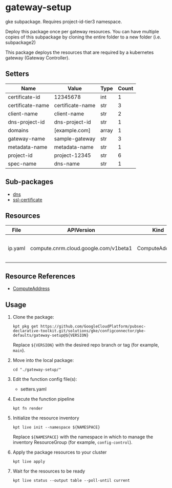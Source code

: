 <!-- BEGINNING OF PRE-COMMIT-BLUEPRINT DOCS HOOK:TITLE -->
# gateway-setup


<!-- END OF PRE-COMMIT-BLUEPRINT DOCS HOOK:TITLE -->

<!-- BEGINNING OF PRE-COMMIT-BLUEPRINT DOCS HOOK:BODY -->
gke subpackage.
Requires project-id-tier3 namespace.

Deploy this package once per gateway resources. You can have multiple copies of this subpackage by cloning the entire folder to a new folder (i.e. subpackage2)

This package deploys the resources that are required by a kubernetes gateway (Gateway Controller).

## Setters

|       Name       |      Value       | Type  | Count |
|------------------|------------------|-------|-------|
| certificate-id   |         12345678 | int   |     1 |
| certificate-name | certificate-name | str   |     3 |
| client-name      | client-name      | str   |     2 |
| dns-project-id   | dns-project-id   | str   |     1 |
| domains          | [example.com]    | array |     1 |
| gateway-name     | sample-gateway   | str   |     3 |
| metadata-name    | metadata-name    | str   |     1 |
| project-id       | project-12345    | str   |     6 |
| spec-name        | dns-name         | str   |     1 |

## Sub-packages

- [dns](dns)
- [ssl-certificate](ssl-certificate)

## Resources

|  File   |              APIVersion               |      Kind      |             Name             |    Namespace     |
|---------|---------------------------------------|----------------|------------------------------|------------------|
| ip.yaml | compute.cnrm.cloud.google.com/v1beta1 | ComputeAddress | gateway-name-compute-address | project-id-tier3 |

## Resource References

- [ComputeAddress](https://cloud.google.com/config-connector/docs/reference/resource-docs/compute/computeaddress)

## Usage

1.  Clone the package:
    ```shell
    kpt pkg get https://github.com/GoogleCloudPlatform/pubsec-declarative-toolkit.git/solutions/gke/configconnector/gke-defaults/gateway-setup@${VERSION}
    ```
    Replace `${VERSION}` with the desired repo branch or tag
    (for example, `main`).

1.  Move into the local package:
    ```shell
    cd "./gateway-setup/"
    ```

1.  Edit the function config file(s):
    - setters.yaml

1.  Execute the function pipeline
    ```shell
    kpt fn render
    ```

1.  Initialize the resource inventory
    ```shell
    kpt live init --namespace ${NAMESPACE}
    ```
    Replace `${NAMESPACE}` with the namespace in which to manage
    the inventory ResourceGroup (for example, `config-control`).

1.  Apply the package resources to your cluster
    ```shell
    kpt live apply
    ```

1.  Wait for the resources to be ready
    ```shell
    kpt live status --output table --poll-until current
    ```

<!-- END OF PRE-COMMIT-BLUEPRINT DOCS HOOK:BODY -->
